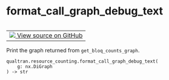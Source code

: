 # format_call_graph_debug_text


<table class="tfo-notebook-buttons tfo-api nocontent" align="left">
<td>
  <a target="_blank" href="https://github.com/quantumlib/Qualtran/blob/main/qualtran/resource_counting/_call_graph.py#L246-L253">
    <img src="https://www.tensorflow.org/images/GitHub-Mark-32px.png" />
    View source on GitHub
  </a>
</td>
</table>



Print the graph returned from `get_bloq_counts_graph`.


<pre class="devsite-click-to-copy prettyprint lang-py tfo-signature-link">
<code>qualtran.resource_counting.format_call_graph_debug_text(
    g: nx.DiGraph
) -> str
</code></pre>



<!-- Placeholder for "Used in" -->
